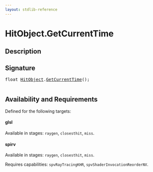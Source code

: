 ```yaml
---
layout: stdlib-reference
---
```


# HitObject\.GetCurrentTime

## Description





## Signature 

<pre>
<span class="code_keyword">float</span> <a href="../types/hitobject-03/index" class="code_type">HitObject</a>.<a href="getcurrenttime-03a">GetCurrentTime</a>();

</pre>

## Availability and Requirements

Defined for the following targets:

#### glsl
Available in stages: `raygen`, `closesthit`, `miss`.

#### spirv
Available in stages: `raygen`, `closesthit`, `miss`.

Requires capabilities: `spvRayTracingKHR`, `spvShaderInvocationReorderNV`.


